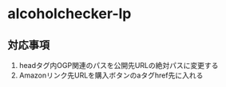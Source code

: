 # alcoholchecker-lp

## 対応事項
1. headタグ内OGP関連のパスを公開先URLの絶対パスに変更する
2. Amazonリンク先URLを購入ボタンのaタグhref先に入れる